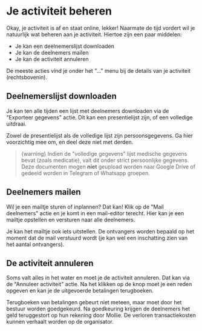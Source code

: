 # Je activiteit beheren

Okay, je activiteit is af en staat online, lekker! Naarmate de tijd vordert wil je natuurlijk wat beheren aan je
activiteit. Hiertoe zijn een paar middelen:

- Je kan een deelnemerslijst downloaden
- Je kan de deelnemers mailen
- Je kan de activiteit annuleren

De meeste acties vind je onder het "..." menu bij de details van je activiteit (rechtsbovenin).

## Deelnemerslijst downloaden

Je kan ten alle tijden een lijst met deelnemers downloaden via de "Exporteer gegevens" actie.
Dit kan een presentielijst zijn, of een volledige uitdraai.

Zowel de presentielijst als de volledige lijst zijn persoonsgegevens.
Ga hier voorzichtig mee om, en deel deze niet met derden.

> {warning} Indien de "volledige gegevens" lijst medische gegevens bevat (zoals medicatie), valt dit
> onder strict persoonlijke gegevens. Deze documenten mogen **niet** geupload worden naar Google Drive
> of gedeeld worden in Telegram of Whatsapp groepen.

## Deelnemers mailen

Wil je een mailtje sturen of inplannen? Dat kan! Klik op de "Mail deelnemers" actie en je komt in een
mail-editor terecht. Hier kan je een mailtje opstellen en versturen naar alle deelnemers.

Je kan het mailtje ook iets uitstellen. De ontvangers worden bepaald op het moment dat de mail verstuurd
wordt (je kan wel een inschatting zien van het aantal ontvangers).

## De activiteit annuleren

Soms valt alles in het water en moet je de activiteit annuleren. Dat kan via de "Annuleer activiteit" actie.
Na het klikken op de knop moet je een reden opgeven en kan je de uitgevoerde betalingen terugboeken.

Terugboeken van betalingen gebeurt niet meteen, maar moet door het bestuur worden goedgekeurd. Na goedkeuring
krijgen de deelnemers het geld teruggestort op hun rekening door Mollie. De verloren transactiekosten kunnen
verhaalt worden op de organisator.
